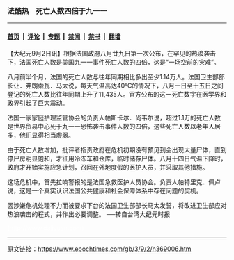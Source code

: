 ### 法酷热　死亡人数四倍于九一一

---

#### [首页](../../../..?n369006) &nbsp;|&nbsp; [评论](../../../../../epoch-comment?n369006) &nbsp;|&nbsp; [专题](../../../../../epoch-special?n369006) &nbsp;|&nbsp; [禁闻](../../../../../epoch-news?n369006) &nbsp;|&nbsp; [禁书](../../../../../books?n369006) &nbsp;|&nbsp; [翻墙](https://github.com/gfw-breaker/nogfw/blob/master/README.md?n369006)


<div class="post_content" id="artbody" itemprop="articleBody">
 <!-- article content begin -->
 <p>
  【大纪元9月2日讯】根据法国政府八月廿九日第一次公布，在罕见的热浪袭击下，法国死亡人数是美国九一一事件死亡人数的四倍，这是“一场空前的灾难”。
 </p>
 <p>
  八月前半个月，法国的死亡人数与往年同期相比多出至少1.14万人。法国卫生部部长让．弗朗索瓦．马太说，每天气温高达40℃的情况下，八月一日至十五日之间登记的死亡人数比往年同期上升了11,435人。官方公布的这一死亡数字在医学界和政界引起了巨大震动。
 </p>
 <p>
  法国一家家庭护理监管协会的负责人帕斯卡尔．尚韦尔说，超过1.1万的死亡人数是世界贸易中心死于九一一恐怖袭击事件人数的四倍，这些死亡人数以老年人居多，他们显得相当虚弱。
 </p>
 <p>
  由于死亡人数增加，批评者指责政府在危机初期没有预见到会出现大量尸体，直到停尸房明显饱和，才征用冷冻车和仓库，临时储存尸体。八月十四日气温下降时，政府才开始实施应急计划，召回在外地度假的医护人员，并采取其他措施。
 </p>
 <p>
  这场危机中，首先拉响警报的是法国急救医护人员协会。负责人帕特里克．佩卢说，这是一个真实认识法国公共健康和社会保障体系中存在问题的契机。
 </p>
 <p>
  因涉嫌危机处理不力而被要求下台的法国卫生部部长马太发誓，将改进卫生部应对热浪袭击的程式，并作出必要调整。 ──转自台湾大纪元时报
 </p>
 <p>
  <font color="#ffffff">
   (http://www.dajiyuan.com)
  </font>
 </p>
 <!-- article content end -->
 <div id="below_article_ad">
 </div>
</div>


---

原文链接：https://www.epochtimes.com/gb/3/9/2/n369006.htm